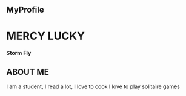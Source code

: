 ## MyProfile
# MERCY LUCKY
#### Storm Fly
## ABOUT ME
I am a student, I read a lot,
I love to cook
I love to play solitaire games